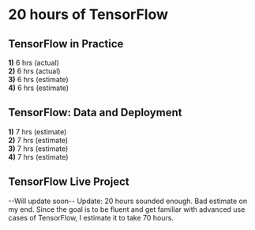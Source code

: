 # 20 hours of TensorFlow  
## TensorFlow in Practice  
<b>1)</b> 6 hrs (actual)  
<b>2)</b> 6 hrs (actual)  
<b>3)</b> 6 hrs (estimate)  
<b>4)</b> 6 hrs (estimate)  

## TensorFlow: Data and Deployment  
<b>1)</b> 7 hrs (estimate)  
<b>2)</b> 7 hrs (estimate)  
<b>3)</b> 7 hrs (estimate)  
<b>4)</b> 7 hrs (estimate)  

## TensorFlow Live Project  
--Will update soon--
Update: 20 hours sounded enough. Bad estimate on my end. Since the goal is to be fluent and get familiar with advanced use cases of TensorFlow, I estimate it to take 70 hours.
